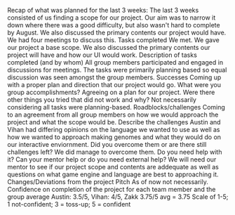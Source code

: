 Recap of what was planned for the last 3 weeks:
  The last 3 weeks consisted of us finding a scope for our project. Our aim was to narrow it down where there was a good difficulty, but also wasn't hard to complete by August. We also   discussed the primary contents our project would have. We had four meetings to discuss this.
Tasks completed
  We met. We gave our project a base scope. We also discussed the primary contents our project will have and how our UI would work. 
Description of tasks completed (and by whom)
  All group members participated and engaged in discussions for meetings. The tasks were primarily planning based so equal discussion was seen amongst the group members.
Successes
  Coming up with a proper plan and direction that our project would go.
What were you group accomplishments?
  Agreeing on a plan for our project.
Were there other things you tried that did not work and why?
  Not necessarily considering all tasks were planning-based.
Roadblocks/challenges
  Coming to an agreement from all group members on how we would approach the project and what the scope would be.
Describe the challenges
  Austin and Vihan had differing opinions on the language we wanted to use as well as how we wanted to approach making genomes and what they would do on our interactive enviornment.
Did you overcome them or are there still challenges left?
  We did manage to overcome them.
Do you need help with it?  Can your mentor help or do you need external help?
  We will need our mentor to see if our project scope and contents are addequate as well as questions on what game engine and language are best to approaching it.
Changes/Deviations from the project Pitch
  As of now not necessarily.
Confidence on completion of the project for each team member and the group average
  Austin: 3.5/5, Vihan: 4/5, Zakk 3.75/5 avg = 3.75
Scale of 1-5; 1 not-confident; 3 = toss-up; 5 = confident

